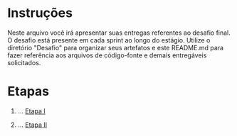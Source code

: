
# Instruções


Neste arquivo você irá apresentar suas entregas referentes ao desafio final. 
O desafio está presente em cada sprint ao longo do estágio. Utilize o diretório "Desafio" para organizar seus artefatos e este README.md para fazer referência aos arquivos de código-fonte e demais entregáveis solicitados.


# Etapas


1. ...
[Etapa I](etapa-1/entrega.txt)


2. ...
[Etapa II](etapa-2/entrega.txt)




